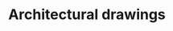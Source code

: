 ---
title: Architectural drawings
longTitle: 'Architectural drawings'
tags:
- gccommon
narrowerTerm:
- "[[Drawings]]"
relatedTerm:
- "[[Architecture Architectural services]]"
---